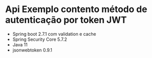 # Api Exemplo contento método de autenticação por token JWT

- Spring boot 2.7.1 com validation e cache
- Spring Security Core 5.7.2
- Java 11
- jsonwebtoken 0.9.1
